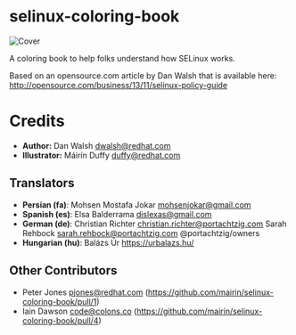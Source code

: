 selinux-coloring-book
=====================

![Cover](http://blog.linuxgrrl.com/wp-content/uploads/2014/04/selinux-comic-book-thumb.png)

A coloring book to help folks understand how SELinux works.

Based on an opensource.com article by Dan Walsh that is available here: http://opensource.com/business/13/11/selinux-policy-guide

# Credits

* **Author:** Dan Walsh <dwalsh@redhat.com>
* **Illustrator:** Máirín Duffy <duffy@redhat.com>

## Translators

* **Persian (fa)**: Mohsen Mostafa Jokar <mohsenjokar@gmail.com>
* **Spanish (es)**: Elsa Balderrama <dislexas@gmail.com>
* **German (de)**:  Christian Richter <christian.richter@portachtzig.com>
                    Sarah Rehbock <sarah.rehbock@portachtzig.com>
                    @portachtzig/owners 
* **Hungarian (hu)**: Balázs Úr <https://urbalazs.hu/>

## Other Contributors

* Peter Jones <pjones@redhat.com> (https://github.com/mairin/selinux-coloring-book/pull/1)
* Iain Dawson <code@colons.co> (https://github.com/mairin/selinux-coloring-book/pull/4)
